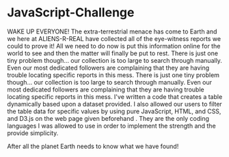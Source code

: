 # JavaScript-Challenge


WAKE UP EVERYONE! The extra-terrestrial menace has come to Earth and we here at ALIENS-R-REAL have collected all of the eye-witness reports we could to prove it! All we need to do now is put this information online for the world to see and then the matter will finally be put to rest.
   There is just one tiny problem though... our collection is too large to search through manually. Even our most dedicated followers are complaining that they are having trouble locating specific reports in this mess.
     There is just one tiny problem though... our collection is too large to search through manually. Even our most dedicated followers are complaining that they are having trouble locating specific reports in this mess.
    I've written a code that creates a table dynamically based upon a dataset provided. I also allowed our users to filter the table data for specific values by using pure JavaScript, HTML, and CSS, and D3.js on the web page given beforehand . They are the only coding languages I was allowed to use in order to implement the strength and the provide simplicity. 

   After all the planet Earth needs to know what we have found!
